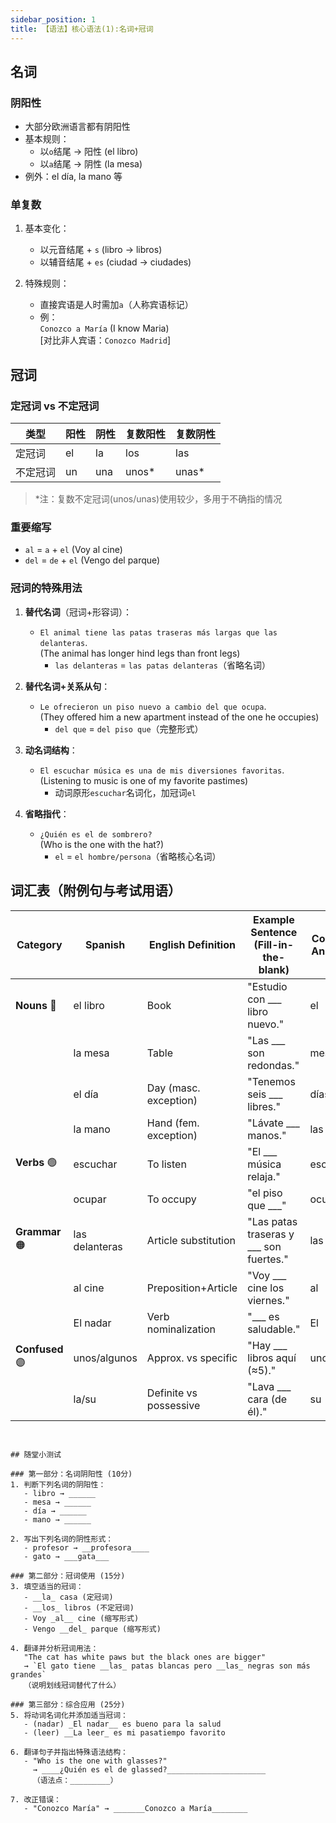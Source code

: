 ```yaml
---
sidebar_position: 1
title: 【语法】核心语法(1):名词+冠词 
---
```


## 名词
### 阴阳性
- 大部分欧洲语言都有阴阳性
- 基本规则：
  - 以`o`结尾 → 阳性 (el libro)
  - 以`a`结尾 → 阴性 (la mesa)
- 例外：el día, la mano 等

### 单复数
1. 基本变化：
   - 以元音结尾 + `s` (libro → libros)
   - 以辅音结尾 + `es` (ciudad → ciudades)
   
2. 特殊规则：
   - 直接宾语是人时需加`a`（人称宾语标记）
   - 例：  
     `Conozco a María` (I know Maria)  
     [对比非人宾语：`Conozco Madrid`]

## 冠词
### 定冠词 vs 不定冠词
| 类型     | 阳性 | 阴性 | 复数阳性 | 复数阴性 |
|----------|------|------|----------|----------|
| 定冠词   | el   | la   | los      | las      |
| 不定冠词 | un   | una  | unos*    | unas*    |

> *注：复数不定冠词(unos/unas)使用较少，多用于不确指的情况

### 重要缩写
- `al` = `a` + `el` (Voy al cine)
- `del` = `de` + `el` (Vengo del parque)

### 冠词的特殊用法
1. **替代名词**（冠词+形容词）：
   - `El animal tiene las patas traseras más largas que las delanteras`.  
     (The animal has longer hind legs than front legs)  
     - `las delanteras` = `las patas delanteras`（省略名词）

2. **替代名词+关系从句**：
   - `Le ofrecieron un piso nuevo a cambio del que ocupa`.  
     (They offered him a new apartment instead of the one he occupies)  
     - `del que` = `del piso que`（完整形式）

3. **动名词结构**：
   - `El escuchar música es una de mis diversiones favoritas`.  
     (Listening to music is one of my favorite pastimes)  
     - 动词原形`escuchar`名词化，加冠词`el`

4. **省略指代**：
   - `¿Quién es el de sombrero?`  
     (Who is the one with the hat?)  
     - `el` = `el hombre/persona`（省略核心名词）


## 词汇表（附例句与考试用语）


| Category       | Spanish       | English Definition       | Example Sentence (Fill-in-the-blank) | Correct Answer |
|----------------|---------------|--------------------------|-------------------------------------|----------------|
| **Nouns** 🔵    | el libro      | Book                     | "Estudio con ___ libro nuevo."      | el             |
|                | la mesa       | Table                    | "Las ___ son redondas."             | mesas          |
|                | el día        | Day (masc. exception)    | "Tenemos seis ___ libres."          | días           |
|                | la mano       | Hand (fem. exception)    | "Lávate ___ manos."                 | las            |
| **Verbs** 🟢    | escuchar      | To listen                | "El ___ música relaja."             | escucha        |
|                | ocupar        | To occupy                | "el piso que ___"                   | ocupa          |
| **Grammar** 🟠  | las delanteras| Article substitution     | "Las patas traseras y ___ son fuertes." | las           |
|                | al cine       | Preposition+Article      | "Voy ___ cine los viernes."         | al             |
|                | El nadar      | Verb nominalization      | "___ es saludable."                 | El             |
| **Confused** 🟣 | unos/algunos  | Approx. vs specific      | "Hay ___ libros aquí (≈5)."         | unos           |
|                | la/su         | Definite vs possessive   | "Lava ___ cara (de él)."            | su             |


```


## 随堂小测试

### 第一部分：名词阴阳性 (10分)
1. 判断下列名词的阴阳性：
   - libro → ______
   - mesa → ______
   - día → ______
   - mano → ______

2. 写出下列名词的阴性形式：
   - profesor → __profesora____
   - gato → ___gata___

### 第二部分：冠词使用 (15分)
3. 填空适当的冠词：
   - __la_ casa (定冠词)
   - __los_ libros (不定冠词)
   - Voy _al__ cine (缩写形式)
   - Vengo __del_ parque (缩写形式)

4. 翻译并分析冠词用法：
   "The cat has white paws but the black ones are bigger"  
   → `El gato tiene __las_ patas blancas pero __las_ negras son más grandes`  
   （说明划线冠词替代了什么）

### 第三部分：综合应用 (25分)
5. 将动词名词化并添加适当冠词：
   - (nadar) _El nadar__ es bueno para la salud
   - (leer) __La leer_ es mi pasatiempo favorito

6. 翻译句子并指出特殊语法结构：
   - "Who is the one with glasses?"  
     → ____¿Quién es el de glassed?______________________  
     （语法点：_________）

7. 改正错误：
   - "Conozco María" → _______Conozco a María________
